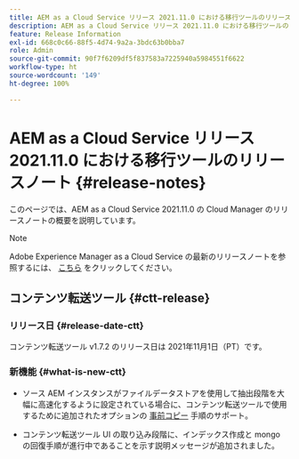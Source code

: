 ```yaml
---
title: AEM as a Cloud Service リリース 2021.11.0 における移行ツールのリリースノート
description: AEM as a Cloud Service リリース 2021.11.0 における移行ツールのリリースノート
feature: Release Information
exl-id: 668c0c66-88f5-4d74-9a2a-3bdc63b0bba7
role: Admin
source-git-commit: 90f7f6209df5f837583a7225940a5984551f6622
workflow-type: ht
source-wordcount: '149'
ht-degree: 100%

---
```


# AEM as a Cloud Service リリース 2021.11.0 における移行ツールのリリースノート {#release-notes}

このページでは、AEM as a Cloud Service 2021.11.0 の Cloud Manager のリリースノートの概要を説明しています。

>[!NOTE]
>Adobe Experience Manager as a Cloud Service の最新のリリースノートを参照するには、 [こちら](https://experienceleague.adobe.com/docs/experience-manager-cloud-service/release-notes/release-notes/release-notes-current.html?lang=ja) をクリックしてください。

## コンテンツ転送ツール {#ctt-release}

### リリース日 {#release-date-ctt}

コンテンツ転送ツール v1.7.2 のリリース日は 2021年11月1日（PT）です。

### 新機能 {#what-is-new-ctt}

* ソース AEM インスタンスがファイルデータストアを使用して抽出段階を大幅に高速化するように設定されている場合に、コンテンツ転送ツールで使用するために追加されたオプションの [事前コピー](https://experienceleague.adobe.com/docs/experience-manager-cloud-service/moving/cloud-migration/content-transfer-tool/handling-large-content-repositories.html?lang=ja) 手順のサポート。

* コンテンツ転送ツール UI の取り込み段階に、インデックス作成と mongo の回復手順が進行中であることを示す説明メッセージが追加されました。
